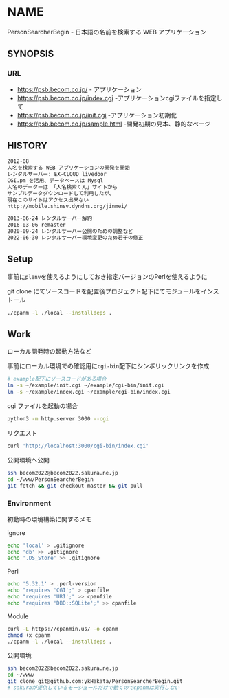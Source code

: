 # NAME

PersonSearcherBegin - 日本語の名前を検索する WEB アプリケーション

## SYNOPSIS

### URL

- <https://psb.becom.co.jp/> - アプリケーション
- <https://psb.becom.co.jp/index.cgi> -アプリケーションcgiファイルを指定して
- <https://psb.becom.co.jp/init.cgi> -アプリケーション初期化
- <https://psb.becom.co.jp/sample.html> -開発初期の見本、静的なページ

## HISTORY

```md
2012-08
人名を検索する WEB アプリケーションの開発を開始
レンタルサーバー: EX-CLOUD livedoor
CGI.pm を活用、データベースは Mysql
人名のデーターは 「人名検索くん」サイトから
サンプルデータダウンロードして利用したが、
現在このサイトはアクセス出来ない
http://mobile.shinsv.dyndns.org/jinmei/

2013-06-24 レンタルサーバー解約
2016-03-06 remaster
2020-09-24 レンタルサーバー公開のための調整など
2022-06-30 レンタルサーバー環境変更のため若干の修正
```

## Setup

事前に`plenv`を使えるようにしておき指定バージョンのPerlを使えるように

git clone にてソースコードを配置後プロジェクト配下にてモジュールをインストール

```zsh
./cpanm -l ./local --installdeps .
```

## Work

ローカル開発時の起動方法など

事前にローカル環境での確認用に`cgi-bin`配下にシンボリックリンクを作成

```zsh
# example配下にソースコードがある場合
ln -s ~/example/init.cgi ~/example/cgi-bin/init.cgi
ln -s ~/example/index.cgi ~/example/cgi-bin/index.cgi
```

cgi ファイルを起動の場合

```zsh
python3 -m http.server 3000 --cgi
```

リクエスト

```zsh
curl 'http://localhost:3000/cgi-bin/index.cgi'
```

公開環境へ公開

```sh
ssh becom2022@becom2022.sakura.ne.jp
cd ~/www/PersonSearcherBegin
git fetch && git checkout master && git pull
```

### Environment

初動時の環境構築に関するメモ

ignore

```zsh
echo 'local' > .gitignore
echo 'db' >> .gitignore
echo '.DS_Store' >> .gitignore
```

Perl

```zsh
echo '5.32.1' > .perl-version
echo "requires 'CGI';" > cpanfile
echo "requires 'URI';" >> cpanfile
echo "requires 'DBD::SQLite';" >> cpanfile
```

Module

```zsh
curl -L https://cpanmin.us/ -o cpanm
chmod +x cpanm
./cpanm -l ./local --installdeps .
```

公開環境

```sh
ssh becom2022@becom2022.sakura.ne.jp
cd ~/www/
git clone git@github.com:ykHakata/PersonSearcherBegin.git
# sakuraが提供しているモージュールだけで動くのでcpanmは実行しない
```
